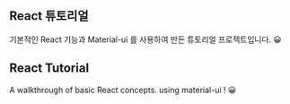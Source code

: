 ## React 튜토리얼
기본적인 React 기능과 Material-ui 를 사용하여 만든 튜토리얼 프로젝트입니다. 😀

## React Tutorial
A walkthrough of basic React concepts.
using material-ui ! 😀
